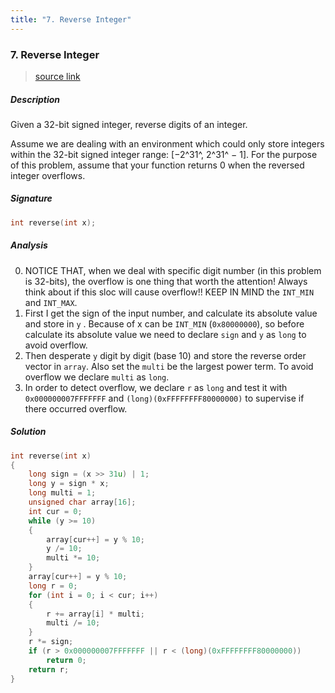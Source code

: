 ```yaml
---
title: "7. Reverse Integer"
---
```


### 7. Reverse Integer

> [source link](https://leetcode.com/problems/reverse-integer/)

##### Description

Given a 32-bit signed integer, reverse digits of an integer.  

Assume we are dealing with an environment which could only store integers within the 32-bit signed integer range: [−2^31^, 2^31^ − 1]. For the purpose of this problem, assume that your function returns 0 when the reversed integer overflows.

##### Signature

```c
int reverse(int x);
```

##### Analysis

0. NOTICE THAT, when we deal with specific digit number (in this problem is 32-bits), the overflow is one thing that worth the attention! Always think about if this sloc will cause overflow!! KEEP IN MIND the `INT_MIN` and `INT_MAX`.
1. First I get the sign of the input number, and calculate its absolute value and store in `y` . Because of x can be `INT_MIN` (`0x80000000`), so before calculate its absolute value we need to declare `sign` and `y` as `long` to avoid overflow.
2. Then desperate `y` digit by digit (base 10) and store the reverse order vector in `array`. Also set the `multi` be the largest power term. To avoid overflow we declare `multi` as `long`.
3. In order to detect overflow, we declare `r` as `long` and test it with `0x000000007FFFFFFF` and `(long)(0xFFFFFFFF80000000)` to supervise if there occurred overflow.

##### Solution

```c
int reverse(int x)
{
    long sign = (x >> 31u) | 1;
    long y = sign * x;
    long multi = 1;
    unsigned char array[16];
    int cur = 0;
    while (y >= 10)
    {
        array[cur++] = y % 10;
        y /= 10;
        multi *= 10;
    }
    array[cur++] = y % 10;
    long r = 0;
    for (int i = 0; i < cur; i++)
    {
        r += array[i] * multi;
        multi /= 10;
    }
    r *= sign;
    if (r > 0x000000007FFFFFFF || r < (long)(0xFFFFFFFF80000000))
        return 0;
    return r;
}
```

